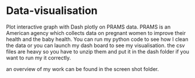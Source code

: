 # Data-visualisation
Plot interactive graph with Dash plotly on PRAMS data.
PRAMS is an American agency which collects data on pregnant women to improve their health and the baby health.
You can run my python code to see how I clean the data or you can launch my dash board to see my visualisation.
the csv files are heavy so you have to unzip them and put it in the dash folder if you want to run my it correctly.

an overview of my work can be found in the screen shot folder.
